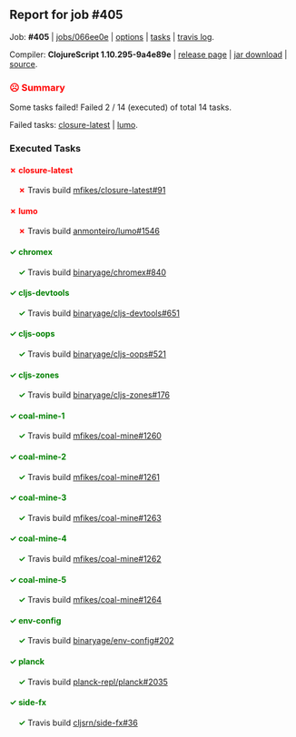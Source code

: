 ## Report for job #405

Job: **#405** | [jobs/066ee0e](https://github.com/cljs-oss/canary/commit/066ee0e38f86dca9cc55db9385f906590a465b72) | [options](options.edn) | [tasks](tasks.edn) | [travis log](https://travis-ci.org/cljs-oss/canary/builds/388125641).

Compiler: **ClojureScript 1.10.295-9a4e89e** | [release page](https://github.com/cljs-oss/canary/releases/tag/r1.10.295-9a4e89e) | [jar download](https://github.com/cljs-oss/canary/releases/download/r1.10.295-9a4e89e/clojurescript-1.10.295-9a4e89e.jar) | [source](https://github.com/clojure/clojurescript/commit/9a4e89efb01669c07d64b328f16fcb3d9edfa198).

### <b style='color:red'>☹ Summary</b>

Some tasks failed! Failed 2 / 14 (executed) of total 14 tasks.

Failed tasks: [closure-latest](#-closure-latest) | [lumo](#-lumo).

### Executed Tasks

#### <b style='color:red'>&#x2717; closure-latest</b>
&nbsp;&nbsp;&nbsp;&nbsp;<b style='color:red'>&#x2717;</b> Travis build [mfikes/closure-latest#91](https://travis-ci.org/mfikes/closure-latest/builds/388126628)<br>

#### <b style='color:red'>&#x2717; lumo</b>
&nbsp;&nbsp;&nbsp;&nbsp;<b style='color:red'>&#x2717;</b> Travis build [anmonteiro/lumo#1546](https://travis-ci.org/anmonteiro/lumo/builds/388126680)<br>

#### <b style='color:green'>&#x2713; chromex</b>
&nbsp;&nbsp;&nbsp;&nbsp;<b style='color:green'>&#x2713;</b> Travis build [binaryage/chromex#840](https://travis-ci.org/binaryage/chromex/builds/388126602)<br>

#### <b style='color:green'>&#x2713; cljs-devtools</b>
&nbsp;&nbsp;&nbsp;&nbsp;<b style='color:green'>&#x2713;</b> Travis build [binaryage/cljs-devtools#651](https://travis-ci.org/binaryage/cljs-devtools/builds/388126604)<br>

#### <b style='color:green'>&#x2713; cljs-oops</b>
&nbsp;&nbsp;&nbsp;&nbsp;<b style='color:green'>&#x2713;</b> Travis build [binaryage/cljs-oops#521](https://travis-ci.org/binaryage/cljs-oops/builds/388126615)<br>

#### <b style='color:green'>&#x2713; cljs-zones</b>
&nbsp;&nbsp;&nbsp;&nbsp;<b style='color:green'>&#x2713;</b> Travis build [binaryage/cljs-zones#176](https://travis-ci.org/binaryage/cljs-zones/builds/388126617)<br>

#### <b style='color:green'>&#x2713; coal-mine-1</b>
&nbsp;&nbsp;&nbsp;&nbsp;<b style='color:green'>&#x2713;</b> Travis build [mfikes/coal-mine#1260](https://travis-ci.org/mfikes/coal-mine/builds/388126630)<br>

#### <b style='color:green'>&#x2713; coal-mine-2</b>
&nbsp;&nbsp;&nbsp;&nbsp;<b style='color:green'>&#x2713;</b> Travis build [mfikes/coal-mine#1261](https://travis-ci.org/mfikes/coal-mine/builds/388126640)<br>

#### <b style='color:green'>&#x2713; coal-mine-3</b>
&nbsp;&nbsp;&nbsp;&nbsp;<b style='color:green'>&#x2713;</b> Travis build [mfikes/coal-mine#1263](https://travis-ci.org/mfikes/coal-mine/builds/388126650)<br>

#### <b style='color:green'>&#x2713; coal-mine-4</b>
&nbsp;&nbsp;&nbsp;&nbsp;<b style='color:green'>&#x2713;</b> Travis build [mfikes/coal-mine#1262](https://travis-ci.org/mfikes/coal-mine/builds/388126648)<br>

#### <b style='color:green'>&#x2713; coal-mine-5</b>
&nbsp;&nbsp;&nbsp;&nbsp;<b style='color:green'>&#x2713;</b> Travis build [mfikes/coal-mine#1264](https://travis-ci.org/mfikes/coal-mine/builds/388126664)<br>

#### <b style='color:green'>&#x2713; env-config</b>
&nbsp;&nbsp;&nbsp;&nbsp;<b style='color:green'>&#x2713;</b> Travis build [binaryage/env-config#202](https://travis-ci.org/binaryage/env-config/builds/388126678)<br>

#### <b style='color:green'>&#x2713; planck</b>
&nbsp;&nbsp;&nbsp;&nbsp;<b style='color:green'>&#x2713;</b> Travis build [planck-repl/planck#2035](https://travis-ci.org/planck-repl/planck/builds/388126691)<br>

#### <b style='color:green'>&#x2713; side-fx</b>
&nbsp;&nbsp;&nbsp;&nbsp;<b style='color:green'>&#x2713;</b> Travis build [cljsrn/side-fx#36](https://travis-ci.org/cljsrn/side-fx/builds/388126696)<br>